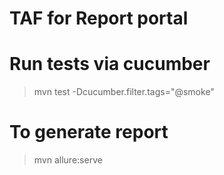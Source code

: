 # TAF for Report portal

# Run tests via cucumber 
>mvn test -Dcucumber.filter.tags="@smoke"

# To generate report
>mvn allure:serve
